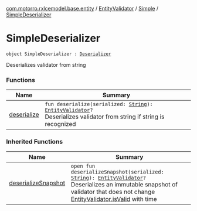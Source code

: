 [com.motorro.rxlcemodel.base.entity](../../../index.md) / [EntityValidator](../../index.md) / [Simple](../index.md) / [SimpleDeserializer](./index.md)

# SimpleDeserializer

`object SimpleDeserializer : `[`Deserializer`](../../-deserializer/index.md)

Deserializes validator from string

### Functions

| Name | Summary |
|---|---|
| [deserialize](deserialize.md) | `fun deserialize(serialized: `[`String`](https://kotlinlang.org/api/latest/jvm/stdlib/kotlin/-string/index.html)`): `[`EntityValidator`](../../index.md)`?`<br>Deserializes validator from string if string is recognized |

### Inherited Functions

| Name | Summary |
|---|---|
| [deserializeSnapshot](../../-deserializer/deserialize-snapshot.md) | `open fun deserializeSnapshot(serialized: `[`String`](https://kotlinlang.org/api/latest/jvm/stdlib/kotlin/-string/index.html)`): `[`EntityValidator`](../../index.md)`?`<br>Deserializes an immutable snapshot of validator that does not change [EntityValidator.isValid](../../is-valid.md) with time |
